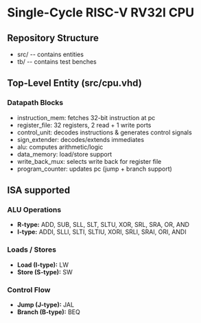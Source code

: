 # Single-Cycle RISC-V RV32I CPU

## Repository Structure
- src/ -- contains entities
- tb/ -- contains test benches

## Top-Level Entity (src/cpu.vhd)
### Datapath Blocks
- instruction_mem: fetches 32-bit instruction at pc
- register_file: 32 registers, 2 read + 1 write ports
- control_unit: decodes instructions & generates control signals
- sign_extender: decodes/extends immediates
- alu: computes arithmetic/logic
- data_memory: load/store support 
- write_back_mux: selects write back for register file
- program_counter: updates pc (jump + branch support)

## ISA supported
### ALU Operations
- **R-type:** ADD, SUB, SLL, SLT, SLTU, XOR, SRL, SRA, OR, AND
- **I-type:** ADDI, SLLI, SLTI, SLTIU, XORI, SRLI, SRAI, ORI, ANDI

### Loads / Stores
- **Load (I-type):** LW
- **Store (S-type):** SW

### Control Flow
- **Jump (J-type):** JAL
- **Branch (B-type):** BEQ  

